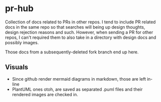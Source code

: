 # pr-hub

Collection of docs related to PRs in other repos. I tend to include PR related docs in the same repo so that searches will being up design thoughts, design rejection reasons and such. However, when sending a PR for other repos, I can't required them to also take in a directory with design docs and possibly images. 

Those docs from a subsequently-deleted fork branch end up here.

## Visuals

 - Since github render mermaid diagrams in markdown, those are left in-line
 - PlantUML ones otoh, are saved as separated .puml files and their rendered images are checked in.
